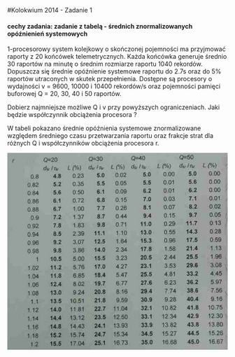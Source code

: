 #Kolokwium 2014 - Zadanie 1

#### cechy zadania: zadanie z tabelą - średnich znormalizowanych opóźnienień systemowych

1-procesorowy system kolejkowy o skończonej pojemności ma przyjmować raporty z 20 końcówek telemetrycznych.
Każda końcówka generuje średnio 30 raportów na minutę o średnim rozmiarze raportu 1040 rekordów. Dopuszcza się średnie opóźnienie systemowe raportu do 2.7s oraz do 5% raportów utraconych w skutek przepełnienia.
Dostępne są procesory o wydajności v = 9600, 10000 i 10400 rekordów/s oraz pojemności pamięci buforowej Q = 20, 30, 40 i 50 raportów.

Dobierz najmniejsze możliwe Q i v przy powyższych ograniczeniach. Jaki będzie współczynnik obciążenia procesora ?

W tabeli pokazano średnie opóźnienia systemowe znormalizowane względem średniego czasu przetwarzania raportu oraz frakcje strat dla różnych Q i współczynników obciążenia procesora r.

![01](01.png)




 

